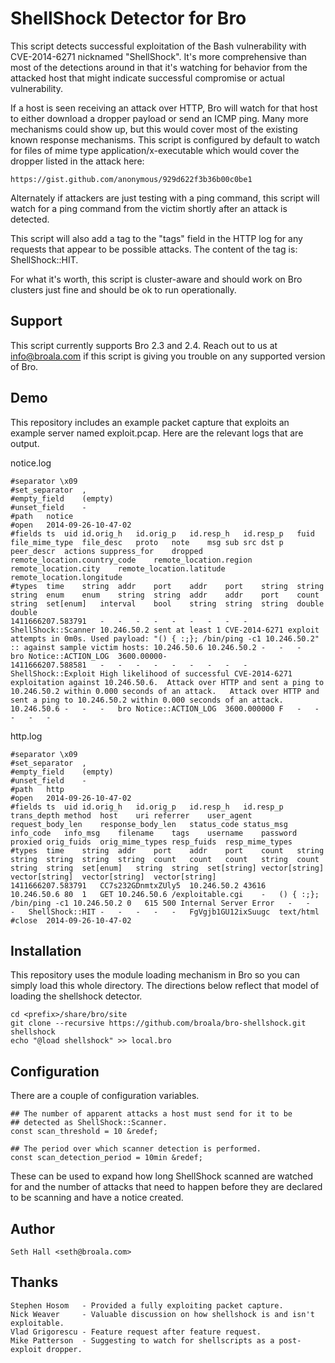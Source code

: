 ShellShock Detector for Bro
===========================

This script detects successful exploitation of the Bash vulnerability
with CVE-2014-6271 nicknamed "ShellShock".  It's more comprehensive than
most of the detections around in that it's watching for behavior from 
the attacked host that might indicate successful compromise or actual
vulnerability.

If a host is seen receiving an attack over HTTP, Bro will watch for that
host to either download a dropper payload or send an ICMP ping.  Many
more mechanisms could show up, but this would cover most of the existing
known response mechanisms.  This script is configured by default to 
watch for files of mime type application/x-executable which would cover
the dropper listed in the attack here:

	https://gist.github.com/anonymous/929d622f3b36b00c0be1

Alternately if attackers are just testing with a ping command, this script
will watch for a ping command from the victim shortly after an
attack is detected.

This script will also add a tag to the "tags" field in the HTTP log for
any requests that appear to be possible attacks.  The content of the 
tag is: ShellShock::HIT.

For what it's worth, this script is cluster-aware and should work on
Bro clusters just fine and should be ok to run operationally.

Support
-------

This script currently supports Bro 2.3 and 2.4.  Reach out to us at 
info@broala.com if this script is giving you trouble on any supported
version of Bro.

Demo
----

This repository includes an example packet capture that exploits an 
example server named exploit.pcap.  Here are the relevant logs that are output.

notice.log

	#separator \x09
	#set_separator	,
	#empty_field	(empty)
	#unset_field	-
	#path	notice
	#open	2014-09-26-10-47-02
	#fields	ts	uid	id.orig_h	id.orig_p	id.resp_h	id.resp_p	fuid	file_mime_type	file_desc	proto	note	msg	sub	src	dst	p	peer_descr	actions	suppress_for	dropped	remote_location.country_code	remote_location.region	remote_location.city	remote_location.latitude	remote_location.longitude
	#types	time	string	addr	port	addr	port	string	string	string	enum	enum	string	string	addr	addr	port	count	string	set[enum]	interval	bool	string	string	string	double	double
	1411666207.583791	-	-	-	-	-	-	-	-	-	ShellShock::Scanner	10.246.50.2 sent at least 1 CVE-2014-6271 exploit attempts in 0m0s.	Used payload: "() { :;}; /bin/ping -c1 10.246.50.2" :: against sample victim hosts: 10.246.50.6	10.246.50.2	-	-	-	bro	Notice::ACTION_LOG	3600.00000-
	1411666207.588581	-	-	-	-	-	-	-	-	-	ShellShock::Exploit	High likelihood of successful CVE-2014-6271 exploitation against 10.246.50.6.  Attack over HTTP and sent a ping to 10.246.50.2 within 0.000 seconds of an attack.	Attack over HTTP and sent a ping to 10.246.50.2 within 0.000 seconds of an attack.	10.246.50.6	-	-	-	bro	Notice::ACTION_LOG	3600.000000	F	-	-	-	-	-


http.log

	#separator \x09
	#set_separator	,
	#empty_field	(empty)
	#unset_field	-
	#path	http
	#open	2014-09-26-10-47-02
	#fields	ts	uid	id.orig_h	id.orig_p	id.resp_h	id.resp_p	trans_depth	method	host	uri	referrer	user_agent	request_body_len	response_body_len	status_code	status_msg	info_code	info_msg	filename	tags	username	password	proxied	orig_fuids	orig_mime_types	resp_fuids	resp_mime_types
	#types	time	string	addr	port	addr	port	count	string	string	string	string	string	count	count	count	string	count	string	string	set[enum]	string	string	set[string]	vector[string]	vector[string]	vector[string]	vector[string]
	1411666207.583791	CC7s232GDnmtxZUly5	10.246.50.2	43616	10.246.50.6	80	1	GET	10.246.50.6	/exploitable.cgi	-	() { :;}; /bin/ping -c1 10.246.50.2	0	615	500	Internal Server Error	-	-	-	ShellShock::HIT	-	-	-	-	-	FgVgjb1GU12ixSuugc	text/html
	#close	2014-09-26-10-47-02


Installation
------------

This repository uses the module loading mechanism in Bro so you can simply 
load this whole directory.  The directions below reflect that model of loading
the shellshock detector.

	cd <prefix>/share/bro/site
	git clone --recursive https://github.com/broala/bro-shellshock.git shellshock
	echo "@load shellshock" >> local.bro


Configuration
-------------

There are a couple of configuration variables.

	## The number of apparent attacks a host must send for it to be 
	## detected as ShellShock::Scanner.
	const scan_threshold = 10 &redef;

	## The period over which scanner detection is performed.
	const scan_detection_period = 10min &redef;

These can be used to expand how long ShellShock scanned are watched for
and the number of attacks that need to happen before they are declared
to be scanning and have a notice created.

Author
------

	Seth Hall <seth@broala.com>

Thanks
------

	Stephen Hosom   - Provided a fully exploiting packet capture.
	Nick Weaver     - Valuable discussion on how shellshock is and isn't exploitable.
	Vlad Grigorescu - Feature request after feature request.
	Mike Patterson  - Suggesting to watch for shellscripts as a post-exploit dropper.
